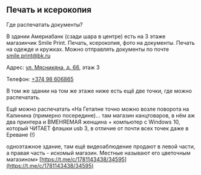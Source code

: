 ## Печать и ксерокопия
Где распечатать документы? 

В здании Америабанк (сзади шара в центре) есть на 3 этаже магазинчик Smile Print. Печать, ксерокопия, фото на документы. Печать на одежде и кружках. Можно отправлять документы по почте [smile.print@bk.ru](mailto:smile.print@bk.ru)

Адрес: [ул. Мясникяна, д. 66](https://goo.gl/maps/r9Hz6sJQrnLxQEr58), этаж 3

Телефон: [+374 98 606865](tel:+37498606865)

В том же здании на том же этаже ниже есть ещё две точки, где можно распечатать.

Ещё можно распечатать «На Гетапне точно можно возле поворота на Калинина (примерно посередине)... там магазин канцтоваров, в нём аж два принтера и ВМЕНЯЕМАЯ женщина + компьютер с Windows 10, который ЧИТАЕТ флэшки usb 3, в отличие от почти всех точек даже в Ереване (!)

одноэтажное здание, там ещё видеоаблюдение продают в левой части, а правая часть - искомый магазин. Местные называют его цветочным магазином»
[https://t.me/c/1781143438/34595](https://t.me/c/1781143438/34595)